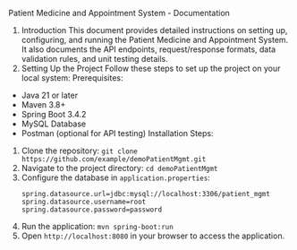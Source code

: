 Patient Medicine and Appointment System - Documentation
1. Introduction
This document provides detailed instructions on setting up, configuring, and running the Patient Medicine and Appointment System. It also documents the API endpoints, request/response formats, data validation rules, and unit testing details.
2. Setting Up the Project
Follow these steps to set up the project on your local system:
Prerequisites:
- Java 21 or later
- Maven 3.8+
- Spring Boot 3.4.2
- MySQL Database
- Postman (optional for API testing)
Installation Steps:
1. Clone the repository:
   `git clone https://github.com/example/demoPatientMgmt.git`
2. Navigate to the project directory:
   `cd demoPatientMgmt`
3. Configure the database in `application.properties`:
   ```
   spring.datasource.url=jdbc:mysql://localhost:3306/patient_mgmt
   spring.datasource.username=root
   spring.datasource.password=password
   ```
4. Run the application:
   `mvn spring-boot:run`
5. Open `http://localhost:8080` in your browser to access the application.
